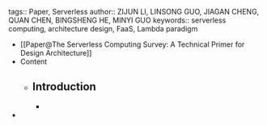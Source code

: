 tags:: Paper, Serverless
author:: ZIJUN LI, LINSONG GUO, JIAGAN CHENG, QUAN CHEN, BINGSHENG HE, MINYI GUO
keywords:: serverless computing, architecture design, FaaS, Lambda paradigm

- [[Paper@The Serverless Computing Survey: A Technical Primer for Design Architecture]]
- Content
	- ## Introduction
		-
-